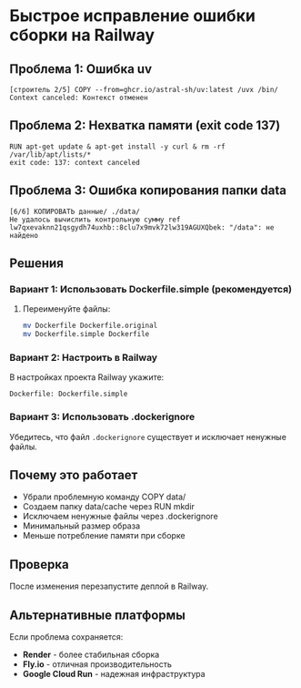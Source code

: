 # Быстрое исправление ошибки сборки на Railway

## Проблема 1: Ошибка uv
```
[строитель 2/5] COPY --from=ghcr.io/astral-sh/uv:latest /uvx /bin/
Context canceled: Контекст отменен
```

## Проблема 2: Нехватка памяти (exit code 137)
```
RUN apt-get update & apt-get install -y curl & rm -rf /var/lib/apt/lists/*
exit code: 137: context canceled
```

## Проблема 3: Ошибка копирования папки data
```
[6/6] КОПИРОВАТЬ данные/ ./data/
Не удалось вычислить контрольную сумму ref lw7qxevaknn21qsgydh74uxhb::8clu7x9mvk72lw319AGUXQbek: "/data": не найдено
```

## Решения

### Вариант 1: Использовать Dockerfile.simple (рекомендуется)
1. Переименуйте файлы:
   ```bash
   mv Dockerfile Dockerfile.original
   mv Dockerfile.simple Dockerfile
   ```

### Вариант 2: Настроить в Railway
В настройках проекта Railway укажите:
```
Dockerfile: Dockerfile.simple
```

### Вариант 3: Использовать .dockerignore
Убедитесь, что файл `.dockerignore` существует и исключает ненужные файлы.

## Почему это работает
- Убрали проблемную команду COPY data/
- Создаем папку data/cache через RUN mkdir
- Исключаем ненужные файлы через .dockerignore
- Минимальный размер образа
- Меньше потребление памяти при сборке

## Проверка
После изменения перезапустите деплой в Railway.

## Альтернативные платформы
Если проблема сохраняется:
- **Render** - более стабильная сборка
- **Fly.io** - отличная производительность
- **Google Cloud Run** - надежная инфраструктура
